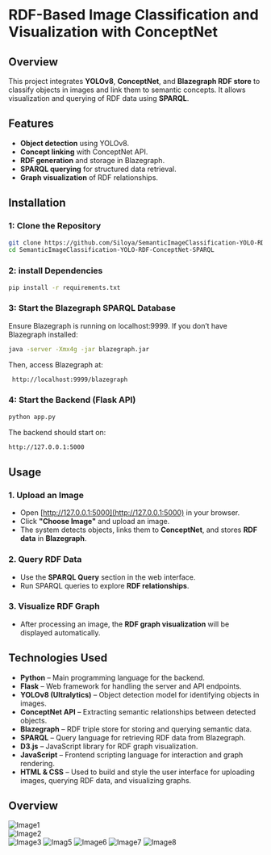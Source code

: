 # RDF-Based Image Classification and Visualization with ConceptNet

## Overview
This project integrates **YOLOv8**, **ConceptNet**, and **Blazegraph RDF store** to classify objects in images and link them to semantic concepts. It allows visualization and querying of RDF data using **SPARQL**.

## Features
- **Object detection** using YOLOv8.
- **Concept linking** with ConceptNet API.
- **RDF generation** and storage in Blazegraph.
- **SPARQL querying** for structured data retrieval.
- **Graph visualization** of RDF relationships.

## Installation

### 1: Clone the Repository
```sh
git clone https://github.com/Siloya/SemanticImageClassification-YOLO-RDF-ConceptNet-SPARQL.git
cd SemanticImageClassification-YOLO-RDF-ConceptNet-SPARQL
```
### 2: install Dependencies
```sh
pip install -r requirements.txt
```
### 3: Start the Blazegraph SPARQL Database
Ensure Blazegraph is running on localhost:9999. If you don’t have Blazegraph installed:
```sh
java -server -Xmx4g -jar blazegraph.jar
```
Then, access Blazegraph at:
```sh
 http://localhost:9999/blazegraph
```
### 4: Start the Backend (Flask API)
```sh
python app.py
```
The backend should start on:
```sh
http://127.0.0.1:5000
```
## Usage

### 1. Upload an Image
- Open [http://127.0.0.1:5000](http://127.0.0.1:5000) in your browser.
- Click **"Choose Image"** and upload an image.
- The system detects objects, links them to **ConceptNet**, and stores **RDF data** in **Blazegraph**.

### 2. Query RDF Data
- Use the **SPARQL Query** section in the web interface.
- Run SPARQL queries to explore **RDF relationships**.

### 3. Visualize RDF Graph
- After processing an image, the **RDF graph visualization** will be displayed automatically.

## Technologies Used
- **Python** – Main programming language for the backend.
- **Flask** – Web framework for handling the server and API endpoints.
- **YOLOv8 (Ultralytics)** – Object detection model for identifying objects in images.
- **ConceptNet API** – Extracting semantic relationships between detected objects.
- **Blazegraph** – RDF triple store for storing and querying semantic data.
- **SPARQL** – Query language for retrieving RDF data from Blazegraph.
- **D3.js** –  JavaScript library for RDF graph visualization.
- **JavaScript** – Frontend scripting language for interaction and graph rendering.
- **HTML & CSS** – Used to build and style the user interface for uploading images, querying RDF data, and visualizing graphs.
## Overview 
![Image1](screen/image1.jpeg)   
![Image2](screen/image2.jpeg)  
![Image3](screen/image3.jpeg)
![Imag5](screen/image6.jpeg)
![Image6](screen/image5.jpeg)
![Image7](screen/image.png)
![Image8](screen/image8.jpeg)




